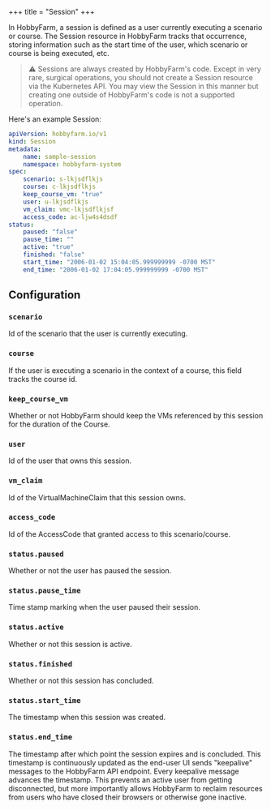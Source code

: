 +++
title = "Session"
+++

In HobbyFarm, a session is defined as a user currently executing a scenario or course. The Session resource in HobbyFarm tracks that occurrence, storing information such as the start time of the user, which scenario or course is being executed, etc. 

> :warning: Sessions are always created by HobbyFarm's code. Except in very rare, surgical operations, you should not create a Session resource via the Kubernetes API. You may view the Session in this manner but creating one outside of HobbyFarm's code is not a supported operation. 

Here's an example Session:

```yaml
apiVersion: hobbyfarm.io/v1
kind: Session
metadata:
    name: sample-session
    namespace: hobbyfarm-system
spec:
    scenario: s-lkjsdflkjs
    course: c-lkjsdflkjs
    keep_course_vm: "true"
    user: u-lkjsdflkjs
    vm_claim: vmc-lkjsdflkjsf
    access_code: ac-ljw4s4dsdf
status:
    paused: "false"
    pause_time: ""
    active: "true"
    finished: "false"
    start_time: "2006-01-02 15:04:05.999999999 -0700 MST"
    end_time: "2006-01-02 17:04:05.999999999 -0700 MST"
```

## Configuration

### `scenario`

Id of the scenario that the user is currently executing. 

### `course`

If the user is executing a scenario in the context of a course, this field tracks the course id.

### `keep_course_vm`

Whether or not HobbyFarm should keep the VMs referenced by this session for the duration of the Course. 

### `user`

Id of the user that owns this session.

### `vm_claim`

Id of the VirtualMachineClaim that this session owns. 

### `access_code`

Id of the AccessCode that granted access to this scenario/course.

### `status.paused`

Whether or not the user has paused the session.

### `status.pause_time`

Time stamp marking when the user paused their session.

### `status.active`

Whether or not this session is active. 

### `status.finished`

Whether or not this session has concluded.

### `status.start_time`

The timestamp when this session was created.

### `status.end_time`

The timestamp after which point the session expires and is concluded. This timestamp is continuously updated as the end-user UI sends "keepalive" messages to the HobbyFarm API endpoint. Every keepalive message advances the timestamp. This prevents an active user from getting disconnected, but more importantly allows HobbyFarm to reclaim resources from users who have closed their browsers or otherwise gone inactive.